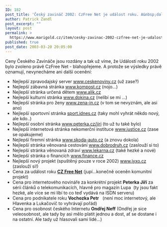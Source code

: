 ```yaml
---
ID: 182
post_title: 'Český zavináč 2002: CzFree Net je událost roku. A&nbsp;další výsledky?'
author: Patrick Zandl
post_excerpt: ""
layout: post
permalink: >
  https://www.marigold.cz/item/cesky-zavinac-2002-czfree-net-je-udalost-roku-a-dalsi-vysledky
published: true
post_date: 2003-03-20 20:05:00
---
```

<P>Ceny Českého Zavináče jsou rozdány a tak už víme, že Událostí roku 2002 bylo zvoleno právě CzFree Net - blahopřejeme. A protože se výsledky právě oznamují, nevynecháme ani další ocenění:</P>
<UL>
<LI>Nejlepší zpravodajský server <A href="http://www.ceskenoviny.cz">www.ceskenoviny.cz</A> (už zase?)</LI>
<LI>Nejlepší zábavná stránka <A href="http://www.kompost.cz">www.kompost.cz</A> (nojo...)</LI>
<LI>Nejlepší stránka určená dětem <A href="http://www.alik.cz">www.alik.cz</A> </LI>
<LI>Nejlepší kulturní stránka <A href="http://www.dokina.cz">www.dokina.cz</A> (nelíbí se mi ...)</LI>
<LI>Nejlepší stránka pro ženy <A href="http://www.zena-in.cz">www.zena-in.cz</A> (v tom se nevyznám, ale asi ano)</LI>
<LI>Nejlepší sportovní stránka <A href="http://sport.idnes.cz/">sport.idnes.cz</A>&#160;(taky mohl vyhrát někdo nový, ale kdo..)&#160;</LI>
<LI>Nejlepší osobní stránka <A href="http://www.peterka.cz/jiri">www.peterka.cz/jiri</A> (to už tu také bylo)</LI>
<LI>Nejlepší internetová stránka nekomerční instituce <A href="http://www.justice.cz">www.justice.cz</A> (zase se opakujeme)</LI>
<LI>Nejlepší firemní stránka <A href="http://www.skoda-auto.cz">www.skoda-auto.cz</A> (a znovu dokola)</LI>
<LI>Nejlepší stránka věnovaná cestování <A href="http://www.dobrodruh.cz">www.dobrodruh.cz</A> (zaslouží si to)</LI>
<LI>Nejlepší stránka věnovaná zdraví <A href="http://www.lekarna.cz">www.lekarna.cz</A> (také hezké a nové)</LI>
<LI>Nejlepší stránka o financích <A href="http://www.finance.cz">www.finance.cz</A> </LI>
<LI>Nejlepší nový projekt (spuštěný pouze v&#160;roce 2002) <A href="http://www.jyxo.cz">www.jyxo.cz</A> (zaslouží si!)</LI>
<LI>Cena za událost roku <STRONG><A href="http://www.czfree.net/"><STRONG>CZ Free Net</STRONG></A></STRONG> (jupí...konečně oceněn komunitní projekt)</LI>
<LI>Cena pro internetového novináře za konkrétní projekt <STRONG>Peterka Jiří</STRONG> za sérii článků o telekomunikacích, hlavně pro magazín Lupa&#160;&#160;(ty jsou fakt hezké, ale více se mi líbí to co teď vydává na ISDN serveru)&#160;&#160;&#160;&#160;&#160;&#160;&#160; </LI>
<LI>Cena pro podnikatele roku <STRONG>Vochozka Petr</STRONG>&#160;&#160;&#160;(není moc internetový, ale Hlavenka&#160;a Lukačovič to vyhrávají pořád)&#160;&#160;&#160; </LI>
<LI>Cena pro osobnost českého Internetu <STRONG>Ondřej Neff</STRONG> (Ondřej je sice veleosobnost, ale tady by asi mělo platit jednou a dost, ať se dostane i na ostatní. Ale tady už hlasovali sami lidé...)</LI></UL>